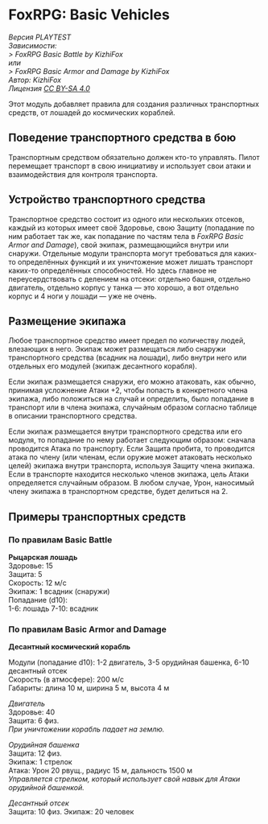 # FoxRPG: Basic Vehicles

*Версия PLAYTEST*  
*Зависимости:*  
*> FoxRPG Basic Battle by KizhiFox*  
*или*  
*> FoxRPG Basic Armor and Damage by KizhiFox*  
*Автор: KizhiFox*  
*Лицензия [CC BY⁠-⁠SA 4⁠.⁠0](https://creativecommons.org/licenses/by-sa/4.0/)*  

Этот модуль добавляет правила для создания различных транспортных средств, от лошадей до космических кораблей.

## Поведение транспортного средства в бою

Транспортным средством обязательно должен кто-то управлять. Пилот перемещает транспорт в свою инициативу и использует свои атаки и взаимодействия для контроля транспорта.

## Устройство транспортного средства

Транспортное средство состоит из одного или нескольких отсеков, каждый из которых имеет своё Здоровье, свою Защиту (попадание по ним работает так же, как попадание по частям тела в *FoxRPG Basic Armor and Damage*), свой экипаж, размещающийся внутри или снаружи. Отдельные модули транспорта могут требоваться для каких-то определённых функций и их уничтожение может лишать транспорт каких-то определённых способностей. Но здесь главное не переусердствовать с делением на отсеки: отдельно башня, отдельно двигатель, отдельно корпус у танка — это хорошо, а вот отдельно корпус и 4 ноги у лошади — уже не очень.

## Размещение экипажа

Любое транспортное средство имеет предел по количеству людей, влезающих в него. Экипаж может размещаться либо снаружи транспортного средства (всадник на лошади), либо внутри него или отдельных его модулей (экипаж десантного корабля). 

Если экипаж размещается снаружи, его можно атаковать, как обычно, принимая усложнение Атаки +2, чтобы попасть в конкретного члена экипажа, либо положиться на случай и определить, было попадание в транспорт или в члена экипажа, случайным образом согласно таблице в описании транспортного средства.

Если экипаж размещается внутри транспортного средства или его модуля, то попадание по нему работает следующим образом: сначала проводится Атака по транспорту. Если Защита пробита, то проводится атака по члену (или членам, если оружие может атаковать несколько целей) экипажа внутри транспорта, используя Защиту члена экипажа. Если в транспорте находится несколько членов экипажа, цель Атаки определяется случайным образом. В любом случае, Урон, наносимый члену экипажа в транспортном средстве, будет делиться на 2.

## Примеры транспортных средств

### По правилам Basic Battle

**Рыцарская лошадь**  
Здоровье: 15  
Защита: 5  
Скорость: 12 м/с  
Экипаж: 1 всадник (снаружи)  
Попадание (d10):  
1-6: лошадь 7-10: всадник

### По правилам Basic Armor and Damage

**Десантный космический корабль**

Модули (попадание d10): 1-2 двигатель, 3-5 орудийная башенка, 6-10 десантный отсек  
Скорость (в атмосфере): 200 м/с  
Габариты: длина 10 м, ширина 5 м, высота 4 м

*Двигатель*  
Здоровье: 40  
Защита: 6 физ.  
*При уничтожении корабль падает на землю.*

*Орудийная башенка*  
Защита: 12 физ.  
Экипаж: 1 стрелок  
Атака: Урон 20 рвущ., радиус 15 м, дальность 1500 м  
*Управляется стрелком, который использует свой навык для Атаки орудийной башенкой.*

*Десантный отсек*  
Защита: 10 физ.
Экипаж: 20 человек
